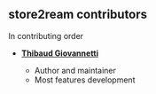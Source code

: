 ## store2ream contributors
In contributing order

* **[Thibaud Giovannetti](https://github.com/tspoke)**

  * Author and maintainer
  * Most features development
  
  


